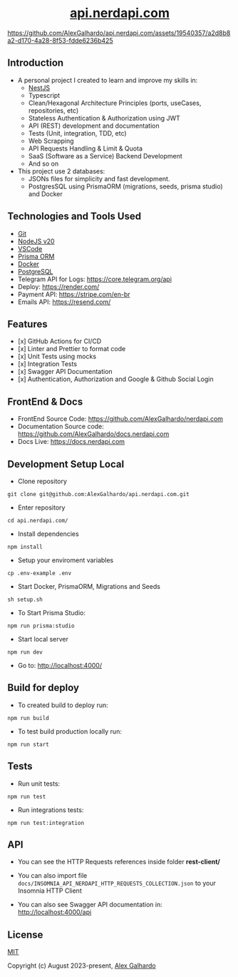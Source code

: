 <div align="center">
 <h1 align="center"><a href="https://api.nerdapi.com/" target="_blank">api.nerdapi.com</a></h1>
</div>

<https://github.com/AlexGalhardo/api.nerdapi.com/assets/19540357/a2d8b8a2-d170-4a28-8f53-fdde6236b425>

## Introduction

* A personal project I created to learn and improve my skills in:
  * [NestJS](https://nestjs.com/)
  * Typescript
  * Clean/Hexagonal Architecture Principles (ports, useCases, repositories, etc)
  * Stateless Authentication & Authorization using JWT
  * API (REST) development and documentation
  * Tests (Unit, integration, TDD, etc)
  * Web Scrapping
  * API Requests Handling & Limit & Quota
  * SaaS (Software as a Service) Backend Development
  * And so on
* This project use 2 databases:
  * JSONs files for simplicity and fast development.
  * PostgresSQL using PrismaORM (migrations, seeds, prisma studio) and Docker

## Technologies and Tools Used

* [Git](https://git-scm.com/)
* [NodeJS v20](https://nodejs.org/en)
* [VSCode](https://code.visualstudio.com/)
* [Prisma ORM](https://www.prisma.io/)
* [Docker](https://www.docker.com/)
* [PostgreSQL](https://www.postgresql.org/)
* Telegram API for Logs: <https://core.telegram.org/api>
* Deploy: <https://render.com/>
* Payment API: <https://stripe.com/en-br>
* Emails API: <https://resend.com/>

## Features

* \[x] GitHub Actions for CI/CD
* \[x] Linter and Prettier to format code
* \[x] Unit Tests using mocks
* \[x] Integration Tests
* \[x] Swagger API Documentation
* \[x] Authentication, Authorization and Google & Github Social Login

## FrontEnd & Docs

* FrontEnd Source Code: <https://github.com/AlexGalhardo/nerdapi.com>
* Documentation Source code: <https://github.com/AlexGalhardo/docs.nerdapi.com>
* Docs Live: <https://docs.nerdapi.com>

## Development Setup Local

* Clone repository

<!---->

```
git clone git@github.com:AlexGalhardo/api.nerdapi.com.git
```

* Enter repository

<!---->

```
cd api.nerdapi.com/
```

* Install dependencies

<!---->

```
npm install
```

* Setup your enviroment variables

<!---->

```
cp .env-example .env
```

* Start Docker, PrismaORM, Migrations and Seeds

<!---->

```
sh setup.sh
```

* To Start Prisma Studio:

<!---->

```
npm run prisma:studio
```

* Start local server

<!---->

```
npm run dev
```

* Go to: <http://localhost:4000/>

## Build for deploy

* To created build to deploy run:

<!---->

```
npm run build
```

* To test build production locally run:

<!---->

```
npm run start
```

## Tests

* Run unit tests:

<!---->

```
npm run test
```

* Run integrations tests:

<!---->

```
npm run test:integration
```

## API

* You can see the HTTP Requests references inside folder **rest-client/**

* You can also import file `docs/INSOMNIA_API_NERDAPI_HTTP_REQUESTS_COLLECTION.json` to your Insomnia HTTP Client

* You can also see Swagger API documentation in: <http://localhost:4000/api>

## License

[MIT](http://opensource.org/licenses/MIT)

Copyright (c) August 2023-present, [Alex Galhardo](https://github.com/AlexGalhardo)
